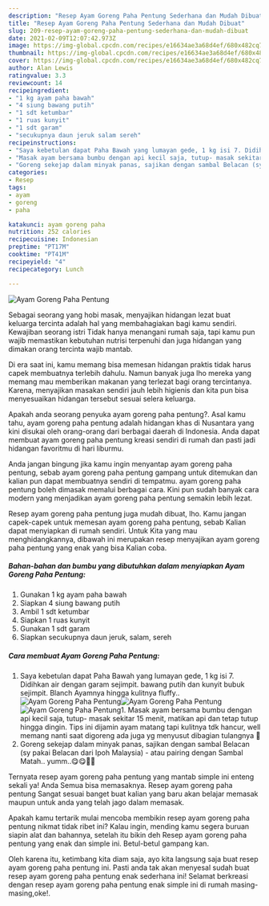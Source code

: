 ```yaml
---
description: "Resep Ayam Goreng Paha Pentung Sederhana dan Mudah Dibuat"
title: "Resep Ayam Goreng Paha Pentung Sederhana dan Mudah Dibuat"
slug: 209-resep-ayam-goreng-paha-pentung-sederhana-dan-mudah-dibuat
date: 2021-02-09T12:07:42.973Z
image: https://img-global.cpcdn.com/recipes/e16634ae3a68d4ef/680x482cq70/ayam-goreng-paha-pentung-foto-resep-utama.jpg
thumbnail: https://img-global.cpcdn.com/recipes/e16634ae3a68d4ef/680x482cq70/ayam-goreng-paha-pentung-foto-resep-utama.jpg
cover: https://img-global.cpcdn.com/recipes/e16634ae3a68d4ef/680x482cq70/ayam-goreng-paha-pentung-foto-resep-utama.jpg
author: Alan Lewis
ratingvalue: 3.3
reviewcount: 14
recipeingredient:
- "1 kg ayam paha bawah"
- "4 siung bawang putih"
- "1 sdt ketumbar"
- "1 ruas kunyit"
- "1 sdt garam"
- "secukupnya daun jeruk salam sereh"
recipeinstructions:
- "Saya kebetulan dapat Paha Bawah yang lumayan gede, 1 kg isi 7. Didihkan air dengan garam sejimpit. bawang putih dan kunyit bubuk sejimpit. Blanch Ayamnya hingga kulitnya fluffy.."
- "Masak ayam bersama bumbu dengan api kecil saja, tutup- masak sekitar 15 menit, matikan api dan tetap tutup hingga dingin. Tips ini dijamin ayam matang tapi kulitnya tdk hancur, well memang nanti saat digoreng ada juga yg menyusut dibagian tulangnya 🤩"
- "Goreng sekejap dalam minyak panas, sajikan dengan sambal Belacan (sy pakai Belacan dari Ipoh Malaysia) - atau pairing dengan Sambal Matah.. yumm..😋😋👨‍🍳"
categories:
- Resep
tags:
- ayam
- goreng
- paha

katakunci: ayam goreng paha 
nutrition: 252 calories
recipecuisine: Indonesian
preptime: "PT17M"
cooktime: "PT41M"
recipeyield: "4"
recipecategory: Lunch

---
```



![Ayam Goreng Paha Pentung](https://img-global.cpcdn.com/recipes/e16634ae3a68d4ef/680x482cq70/ayam-goreng-paha-pentung-foto-resep-utama.jpg)

Sebagai seorang yang hobi masak, menyajikan hidangan lezat buat keluarga tercinta adalah hal yang membahagiakan bagi kamu sendiri. Kewajiban seorang istri Tidak hanya menangani rumah saja, tapi kamu pun wajib memastikan kebutuhan nutrisi terpenuhi dan juga hidangan yang dimakan orang tercinta wajib mantab.

Di era  saat ini, kamu memang bisa memesan hidangan praktis tidak harus capek membuatnya terlebih dahulu. Namun banyak juga lho mereka yang memang mau memberikan makanan yang terlezat bagi orang tercintanya. Karena, menyajikan masakan sendiri jauh lebih higienis dan kita pun bisa menyesuaikan hidangan tersebut sesuai selera keluarga. 



Apakah anda seorang penyuka ayam goreng paha pentung?. Asal kamu tahu, ayam goreng paha pentung adalah hidangan khas di Nusantara yang kini disukai oleh orang-orang dari berbagai daerah di Indonesia. Anda dapat membuat ayam goreng paha pentung kreasi sendiri di rumah dan pasti jadi hidangan favoritmu di hari liburmu.

Anda jangan bingung jika kamu ingin menyantap ayam goreng paha pentung, sebab ayam goreng paha pentung gampang untuk ditemukan dan kalian pun dapat membuatnya sendiri di tempatmu. ayam goreng paha pentung boleh dimasak memalui berbagai cara. Kini pun sudah banyak cara modern yang menjadikan ayam goreng paha pentung semakin lebih lezat.

Resep ayam goreng paha pentung juga mudah dibuat, lho. Kamu jangan capek-capek untuk memesan ayam goreng paha pentung, sebab Kalian dapat menyiapkan di rumah sendiri. Untuk Kita yang mau menghidangkannya, dibawah ini merupakan resep menyajikan ayam goreng paha pentung yang enak yang bisa Kalian coba.

<!--inarticleads1-->

##### Bahan-bahan dan bumbu yang dibutuhkan dalam menyiapkan Ayam Goreng Paha Pentung:

1. Gunakan 1 kg ayam paha bawah
1. Siapkan 4 siung bawang putih
1. Ambil 1 sdt ketumbar
1. Siapkan 1 ruas kunyit
1. Gunakan 1 sdt garam
1. Siapkan secukupnya daun jeruk, salam, sereh




<!--inarticleads2-->

##### Cara membuat Ayam Goreng Paha Pentung:

1. Saya kebetulan dapat Paha Bawah yang lumayan gede, 1 kg isi 7. Didihkan air dengan garam sejimpit. bawang putih dan kunyit bubuk sejimpit. Blanch Ayamnya hingga kulitnya fluffy..
<img src="https://img-global.cpcdn.com/steps/e80439a572593de2/160x128cq70/ayam-goreng-paha-pentung-langkah-memasak-1-foto.jpg" alt="Ayam Goreng Paha Pentung"><img src="https://img-global.cpcdn.com/steps/74d3348f3c4bd001/160x128cq70/ayam-goreng-paha-pentung-langkah-memasak-1-foto.jpg" alt="Ayam Goreng Paha Pentung"><img src="https://img-global.cpcdn.com/steps/3b3ab007eae6e3d4/160x128cq70/ayam-goreng-paha-pentung-langkah-memasak-1-foto.jpg" alt="Ayam Goreng Paha Pentung">1. Masak ayam bersama bumbu dengan api kecil saja, tutup- masak sekitar 15 menit, matikan api dan tetap tutup hingga dingin. Tips ini dijamin ayam matang tapi kulitnya tdk hancur, well memang nanti saat digoreng ada juga yg menyusut dibagian tulangnya 🤩
1. Goreng sekejap dalam minyak panas, sajikan dengan sambal Belacan (sy pakai Belacan dari Ipoh Malaysia) - atau pairing dengan Sambal Matah.. yumm..😋😋👨‍🍳




Ternyata resep ayam goreng paha pentung yang mantab simple ini enteng sekali ya! Anda Semua bisa memasaknya. Resep ayam goreng paha pentung Sangat sesuai banget buat kalian yang baru akan belajar memasak maupun untuk anda yang telah jago dalam memasak.

Apakah kamu tertarik mulai mencoba membikin resep ayam goreng paha pentung nikmat tidak ribet ini? Kalau ingin, mending kamu segera buruan siapin alat dan bahannya, setelah itu bikin deh Resep ayam goreng paha pentung yang enak dan simple ini. Betul-betul gampang kan. 

Oleh karena itu, ketimbang kita diam saja, ayo kita langsung saja buat resep ayam goreng paha pentung ini. Pasti anda tak akan menyesal sudah buat resep ayam goreng paha pentung enak sederhana ini! Selamat berkreasi dengan resep ayam goreng paha pentung enak simple ini di rumah masing-masing,oke!.

